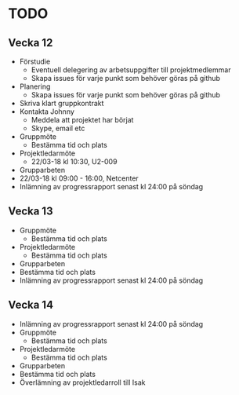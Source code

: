 # TODO

## Vecka 12
- Förstudie  
  - Eventuell delegering av arbetsuppgifter till projektmedlemmar  
  - Skapa issues för varje punkt som behöver göras på github  
- Planering
  - Skapa issues för varje punkt som behöver göras på github  
- Skriva klart gruppkontrakt  
- Kontakta Johnny  
  - Meddela att projektet har börjat  
  - Skype, email etc
- Gruppmöte
  - Bestämma tid och plats
- Projektledarmöte
  - 22/03-18 kl 10:30, U2-009  
- Grupparbeten
 - 22/03-18 kl 09:00 - 16:00, Netcenter
- Inlämning av progressrapport senast kl 24:00 på söndag

## Vecka 13
- Gruppmöte
  - Bestämma tid och plats
- Projektledarmöte
  - Bestämma tid och plats
- Grupparbeten
 - Bestämma tid och plats
- Inlämning av progressrapport senast kl 24:00 på söndag
## Vecka 14
- Inlämning av progressrapport senast kl 24:00 på söndag
- Gruppmöte
  - Bestämma tid och plats
- Projektledarmöte
  - Bestämma tid och plats
- Grupparbeten
 - Bestämma tid och plats
- Överlämning av projektledarroll till Isak  
